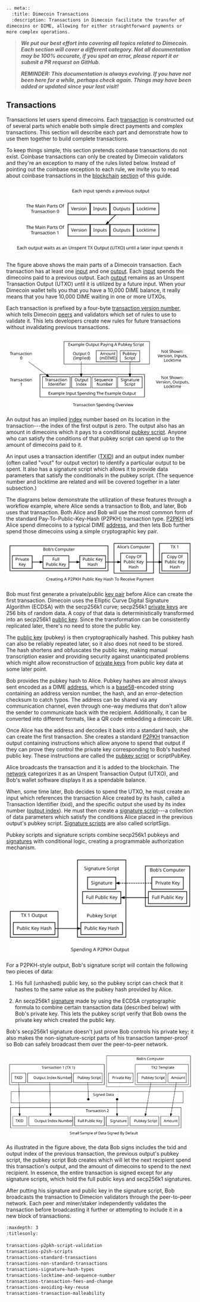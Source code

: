 ```{eval-rst}
.. meta::
  :title: Dimecoin Transactions
  :description: Transactions in Dimecoin facilitate the transfer of dimecoins or DIME, allowing for either straightforward payments or more complex operations.
```

> ***We put our best effort into covering all topics related to Dimecoin. Each section will cover a different category. Not all documentation may be 100% accurate, if you spot an error, please report it or submit a PR request on GitHub.***
>
> ***REMINDER: This documentation is always evolving. If you have not been here for a while, perhaps check again. Things may have been added or updated since your last visit!***

## Transactions

Transactions let users spend dimecoins. Each [transaction](../reference/glossary.md#transaction) is constructed out of several parts which enable both simple direct payments and complex transactions. This section will describe each part and demonstrate how to use them together to build complete transactions.

To keep things simple, this section pretends coinbase transactions do not exist. Coinbase transactions can only be created by Dimecoin validators and they're an exception to many of the rules listed below. Instead of pointing out the coinbase exception to each rule, we invite you to read about coinbase transactions in the [blockchain](../reference/glossary.md#blockchain) [section](../guide/blockchain-overview.md) of this guide.

![The Parts Of A Transaction](../../img/dev/en-tx-overview.svg)

The figure above shows the main parts of a Dimecoin transaction. Each transaction has at least one [input](../reference/glossary.md#input) and one [output](../reference/glossary.md#output). Each [input](../reference/glossary.md#input) spends the dimecoins paid to a previous output. Each [output](../reference/glossary.md#output) remains as an Unspent Transaction Output (UTXO) until it is utilized by a future input. When your Dimecoin wallet tells you that you have a 10,000 DIME balance, it really means that you have 10,000 DIME waiting in one or more UTXOs.

Each transaction is prefixed by a four-byte [transaction version number](../reference/glossary.md#transaction-version-number), which tells Dimecoin [peers](../reference/glossary.md#peer) and validators which set of rules to use to validate it. This lets developers create new rules for future transactions without invalidating previous transactions.

![Spending An Output](../../img/dev/en-tx-overview-spending.svg)

An output has an implied [index](../reference/glossary.md#index) number based on its location in the transaction---the index of the first output is zero. The output also has an amount in dimecoins which it pays to a conditional [pubkey script](../reference/glossary.md#pubkey-script). Anyone who can satisfy the conditions of that pubkey script can spend up to the amount of dimecoins paid to it.

An input uses a transaction identifier ([TXID](../reference/glossary.md#transaction-identifiers)) and an output index number (often called "vout" for output vector) to identify a particular output to be spent. It also has a signature script which allows it to provide data parameters that satisfy the conditionals in the pubkey script. (The sequence number and locktime are related and will be covered together in a later subsection.)

The diagrams below demonstrate the utilization of these features through a workflow example, where Alice sends a transaction to Bob, and later, Bob uses that transaction. Both Alice and Bob will use the most common form of the standard Pay-To-Public-Key-Hash (P2PKH) transaction type. [P2PKH](../reference/glossary.md#pay-to-pubkey-hash) lets Alice spend dimecoins to a typical DIME [address](../reference/glossary.md#address), and then lets Bob further spend those dimecoins using a simple cryptographic key pair.

![Creating A P2PKH Public Key Hash To Receive Payment](../../img/dev/en-creating-p2pkh-output.svg)

Bob must first generate a private/public [key pair](../reference/glossary.md#key-pair) before Alice can create the first transaction. Dimecoin uses the Elliptic Curve Digital Signature Algorithm (ECDSA) with the secp256k1 curve; secp256k1 [private keys](../reference/glossary.md#private-key) are 256 bits of random data. A copy of that data is deterministically transformed into an secp256k1 [public key](../reference/glossary.md#public-key). Since the transformation can be consistently replicated later, there's no need to store the public key.

The [public key](../reference/glossary.md#public-key) (pubkey) is then cryptographically hashed. This pubkey hash can also be reliably repeated later, so it also does not need to be stored. The hash shortens and obfuscates the public key, making manual transcription easier and providing security against unanticipated problems which might allow reconstruction of [private keys](../reference/glossary.md#private-key) from public key data at some later point.

Bob provides the pubkey hash to Alice. Pubkey hashes are almost always sent encoded as a DIME [address](../reference/glossary.md#address), which is a [base58](../reference/glossary.md#base58)-encoded string containing an address version number, the hash, and an error-detection checksum to catch typos. The address can be shared via any communication channel, even through one-way mediums that don't allow the sender to communicate back with the recipient. Additionally, it can be converted into different formats, like a QR code embedding a dimecoin: URI.

Once Alice has the address and decodes it back into a standard hash, she can create the first transaction. She creates a standard [P2PKH](../reference/glossary.md#pay-to-pubkey-hash) transaction output containing instructions which allow anyone to spend that output if they can prove they control the private key corresponding to Bob's hashed public key. These instructions are called the [pubkey script](../reference/glossary.md#pubkey-script)
or scriptPubKey.

Alice broadcasts the transaction and it is added to the blockchain. The [network](../reference/glossary.md#network) categorizes it as an Unspent Transaction Output (UTXO), and Bob's wallet software displays it as a spendable balance.

When, some time later, Bob decides to spend the UTXO, he must create an input which references the transaction Alice created by its hash, called a Transaction Identifier (txid), and the specific output she used by its index number ([output index](../reference/glossary.md#output-index)). He must then create a [signature script](../reference/glossary.md#signature-script)---a collection of data parameters which satisfy the conditions Alice placed in the previous output's pubkey script.  [Signature scripts](../reference/glossary.md#signature-script) are also called scriptSigs.

Pubkey scripts and signature scripts combine secp256k1 pubkeys and [signatures](../reference/glossary.md#signature) with conditional logic, creating a programmable authorization mechanism.

![Unlocking A P2PKH Output For Spending](../../img/dev/en-unlocking-p2pkh-output.svg)

For a P2PKH-style output, Bob's signature script will contain the following two pieces of data:

1. His full (unhashed) public key, so the pubkey script can check that it hashes to the same value as the pubkey hash provided by Alice.

2. An secp256k1 [signature](../reference/glossary.md#signature) made by using the ECDSA cryptographic formula to combine certain transaction data (described below) with Bob's private key. This lets the pubkey script verify that Bob owns the private key which created the public key.

Bob's secp256k1 signature doesn't just prove Bob controls his private key; it also makes the non-signature-script parts of his transaction tamper-proof so Bob can safely broadcast them over the peer-to-peer network.

![Some Things Signed When Spending An Output](../../img/dev/en-signing-output-to-spend.svg)

As illustrated in the figure above, the data Bob signs includes the txid and output index of the previous transaction, the previous output's pubkey script, the pubkey script Bob creates which will let the next recipient spend this transaction's output, and the amount of dimecoins to spend to the next recipient. In essence, the entire transaction is signed except for any signature scripts, which hold the full public keys and secp256k1 signatures.

After putting his signature and public key in the signature script, Bob broadcasts the transaction to Dimecion validators through the peer-to-peer network. Each peer and miner/staker independently validates the transaction before broadcasting it further or attempting to include it in a new block of transactions.

```{toctree}
:maxdepth: 3
:titlesonly:

transactions-p2pkh-script-validation
transactions-p2sh-scripts
transactions-standard-transactions
transactions-non-standard-transactions
transactions-signature-hash-types
transactions-locktime-and-sequence-number
transactions-transaction-fees-and-change
transactions-avoiding-key-reuse
transactions-transaction-malleability
```